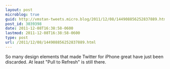 ```yaml
---
layout: post
microblog: true
guid: http://vmstan-tweets.micro.blog/2011/12/08/144908856252837889.html
post_id: 3039398
date: 2011-12-08T16:38:58-0600
lastmod: 2011-12-08T16:38:58-0600
type: post
url: /2011/12/08/144908856252837889.html
---
```

So many design elements that made Twitter for iPhone great have just been discarded. At least "Pull to Refresh" is still there.
